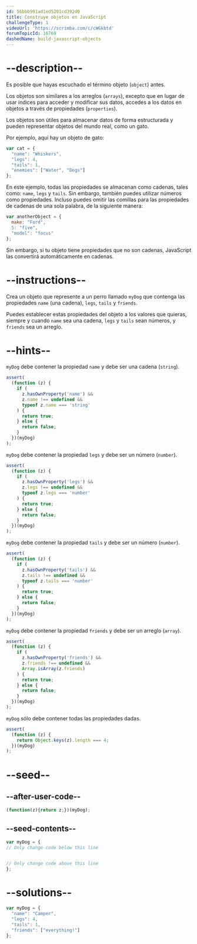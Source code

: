 ```yaml
---
id: 56bbb991ad1ed5201cd392d0
title: Construye objetos en JavaScript
challengeType: 1
videoUrl: 'https://scrimba.com/c/cWGkbtd'
forumTopicId: 16769
dashedName: build-javascript-objects
---
```


# --description--

Es posible que hayas escuchado el término objeto (`object`) antes.

Los objetos son similares a los arreglos (`arrays`), excepto que en lugar de usar índices para acceder y modificar sus datos, accedes a los datos en objetos a través de propiedades (`properties`).

Los objetos son útiles para almacenar datos de forma estructurada y pueden representar objetos del mundo real, como un gato.

Por ejemplo, aquí hay un objeto de gato:

```js
var cat = {
  "name": "Whiskers",
  "legs": 4,
  "tails": 1,
  "enemies": ["Water", "Dogs"]
};
```

En este ejemplo, todas las propiedades se almacenan como cadenas, tales como: `name`, `legs` y `tails`. Sin embargo, también puedes utilizar números como propiedades. Incluso puedes omitir las comillas para las propiedades de cadenas de una sola palabra, de la siguiente manera:

```js
var anotherObject = {
  make: "Ford",
  5: "five",
  "model": "focus"
};
```

Sin embargo, si tu objeto tiene propiedades que no son cadenas, JavaScript las convertirá automáticamente en cadenas.

# --instructions--

Crea un objeto que represente a un perro llamado `myDog` que contenga las propiedades `name` (una cadena), `legs`, `tails` y `friends`.

Puedes establecer estas propiedades del objeto a los valores que quieras, siempre y cuando `name` sea una cadena, `legs` y `tails` sean números, y `friends` sea un arreglo.

# --hints--

`myDog` debe contener la propiedad `name` y debe ser una cadena (`string`).

```js
assert(
  (function (z) {
    if (
      z.hasOwnProperty('name') &&
      z.name !== undefined &&
      typeof z.name === 'string'
    ) {
      return true;
    } else {
      return false;
    }
  })(myDog)
);
```

`myDog` debe contener la propiedad `legs` y debe ser un número (`number`).

```js
assert(
  (function (z) {
    if (
      z.hasOwnProperty('legs') &&
      z.legs !== undefined &&
      typeof z.legs === 'number'
    ) {
      return true;
    } else {
      return false;
    }
  })(myDog)
);
```

`myDog` debe contener la propiedad `tails` y debe ser un número (`number`).

```js
assert(
  (function (z) {
    if (
      z.hasOwnProperty('tails') &&
      z.tails !== undefined &&
      typeof z.tails === 'number'
    ) {
      return true;
    } else {
      return false;
    }
  })(myDog)
);
```

`myDog` debe contener la propiedad `friends` y debe ser un arreglo (`array`).

```js
assert(
  (function (z) {
    if (
      z.hasOwnProperty('friends') &&
      z.friends !== undefined &&
      Array.isArray(z.friends)
    ) {
      return true;
    } else {
      return false;
    }
  })(myDog)
);
```

`myDog` sólo debe contener todas las propiedades dadas.

```js
assert(
  (function (z) {
    return Object.keys(z).length === 4;
  })(myDog)
);
```

# --seed--

## --after-user-code--

```js
(function(z){return z;})(myDog);
```

## --seed-contents--

```js
var myDog = {
// Only change code below this line


// Only change code above this line
};
```

# --solutions--

```js
var myDog = {
  "name": "Camper",
  "legs": 4,
  "tails": 1,
  "friends": ["everything!"]
};
```
